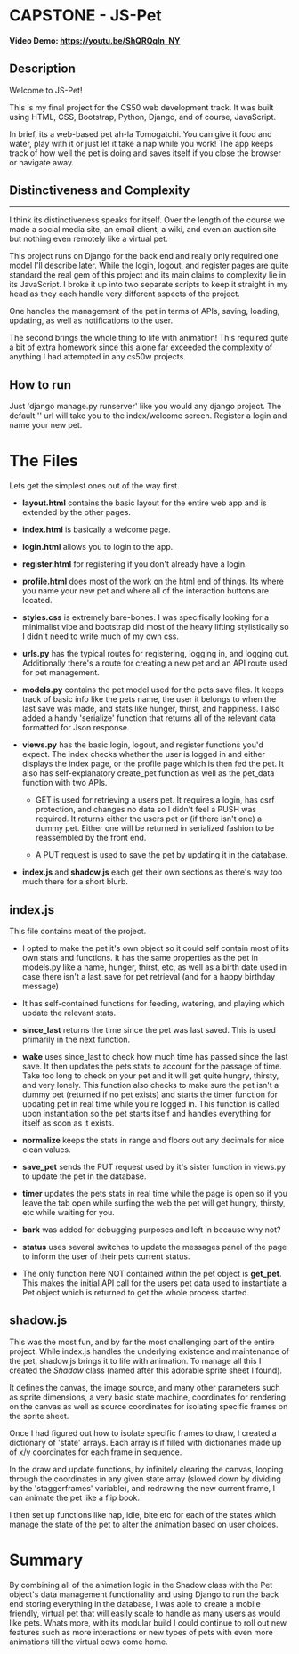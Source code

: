 CAPSTONE - JS-Pet
====
#### Video Demo:  <https://youtu.be/ShQRQqIn_NY>
Description
----
Welcome to JS-Pet!

This is my final project for the CS50 web development track. It was built using HTML, CSS, Bootstrap, Python, Django, and of course, JavaScript.

In brief, its a web-based pet ah-la Tomogatchi.
You can give it food and water, play with it or just let it take a nap while you work! The app keeps track of how well the pet is doing and saves itself if you close the browser or navigate away.

Distinctiveness and Complexity
----
****
I think its distinctiveness speaks for itself. Over the length of the course we made a social media site, an email client, a wiki, and even an auction site but nothing even remotely like a virtual pet.

This project runs on Django for the back end and really only required one model I'll describe later. While the login, logout, and register pages are quite standard the real gem of this project and its main claims to complexity lie in its JavaScript. I broke it up into two separate scripts to keep it straight in my head as they each handle very different aspects of the project.

One handles the management of the pet in terms of APIs, saving, loading, updating, as well as notifications to the user.

The second brings the whole thing to life with animation! This required quite a bit of extra homework since this alone far exceeded the complexity of anything I had attempted in any cs50w projects.

How to run
----
Just 'django manage.py runserver' like you would any django project. The default '' url will take you to the index/welcome screen. Register a login and name your new pet.

The Files
====
Lets get the simplest ones out of the way first.
* __layout.html__ contains the basic layout for the entire web app and is extended by the other pages.

* __index.html__ is basically a welcome page.
* __login.html__ allows you to login to the app.
* __register.html__ for registering if you don't already have a login.
* __profile.html__ does most of the work on the html end of things. Its where you name your new pet and where all of the interaction buttons are located.
* __styles.css__ is extremely bare-bones. I was specifically looking for a minimalist vibe and bootstrap did most of the heavy lifting stylistically so I didn't need to write much of my own css.
* __urls.py__ has the typical routes for registering, logging in, and logging out. Additionally there's a route for creating a new pet and an API route used for pet management.
* __models.py__ contains the pet model used for the pets save files. It keeps track of basic info like the pets name, the user it belongs to when the last save was made, and stats like hunger, thirst, and happiness. I also added a handy 'serialize' function that returns all of the relevant data formatted for Json response.
* __views.py__ has the basic login, logout, and register functions you'd expect. The index checks whether the user is logged in and either displays the index page, or the profile page which is then fed the pet. It also has self-explanatory create_pet function as well as the pet_data function with two APIs.
    * GET is used for retrieving a users pet. It requires a login, has csrf protection, and changes no data so I didn't feel a PUSH was required. It returns either the users pet or (if there isn't one) a dummy pet. Either one will be returned in serialized fashion to be reassembled by the front end.
  
    * A PUT request is used to save the pet by updating it in the database.
* __index.js__ and __shadow.js__ each get their own sections as there's way too much there for a short blurb.

index.js
----
This file contains meat of the project.
* I opted to make the pet it's own object so it could self contain most of its own stats and functions. It has the same properties as the pet in models.py like a name, hunger, thirst, etc, as well as a birth date used in case there isn't a last_save for pet retrieval (and for a happy birthday message)

* It has self-contained functions for feeding, watering, and playing which update the relevant stats.
* __since_last__ returns the time since the pet was last saved. This is used primarily in the next function.
* __wake__ uses since_last to check how much time has passed since the last save. It then updates the pets stats to account for the passage of time. Take too long to check on your pet and it will get quite hungry, thirsty, and very lonely. This function also checks to make sure the pet isn't a dummy pet (returned if no pet exists) and starts the timer function for updating pet in real time while you're logged in. This function is called upon instantiation so the pet starts itself and handles everything for itself as soon as it exists.
* __normalize__ keeps the stats in range and floors out any decimals for nice clean values.
* __save_pet__ sends the PUT request used by it's sister function in views.py to update the pet in the database.
* __timer__ updates the pets stats in real time while the page is open so if you leave the tab open while surfing the web the pet will get hungry, thirsty, etc while waiting for you.
* __bark__ was added for debugging purposes and left in because why not?
* __status__ uses several switches to update the messages panel of the page to inform the user of their pets current status.
* The only function here NOT contained within the pet object is __get_pet__. This makes the initial API call for the users pet data used  to instantiate a Pet object which is returned to get the whole process started.

shadow.js
----
This was the most fun, and by far the most challenging part of the entire project. 
While index.js handles the underlying existence and maintenance of the pet, shadow.js brings it to life with animation. To manage all this I created the _Shadow_ class (named after this adorable sprite sheet I found).

It defines the canvas, the image source, and many other parameters such as sprite dimensions, a very basic state machine, coordinates for rendering on the canvas as well as source coordinates for isolating specific frames on the sprite sheet.

Once I had figured out how to isolate specific frames to draw, I created a dictionary of 'state' arrays. Each array is if filled with dictionaries made up of x/y coordinates for each frame in sequence.

In the draw and update functions, by infinitely clearing the canvas, looping through the coordinates in any given state array (slowed down by dividing by the 'staggerframes' variable), and redrawing the new current frame, I can animate the pet like a flip book.

I then set up functions like nap, idle, bite etc for each of the states which manage the state of the pet to alter the animation based on user choices.

Summary
====
By combining all of the animation logic in the Shadow class with the Pet object's data management functionality and using Django to run the back end storing everything in the database, I was able to create a mobile friendly, virtual pet that will easily scale to handle as many users as would like pets. Whats more, with its modular build I could continue to roll out new features such as more interactions or new types of pets with even more animations till the virtual cows come home.
